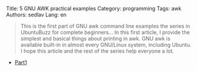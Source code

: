 Title: 5 GNU AWK practical examples
Category: programming
Tags: awk
Authors: sedlav
Lang: en

> This is the first part of GNU awk command line examples the series in UbuntuBuzz for complete beginners... In this first article, I provide the simplest and basical things about printing in awk. GNU awk is available built-in in almost every GNU/Linux system, including Ubuntu. I hope this article and the rest of the series help everyone a lot. 

* [Part1](http://www.ubuntubuzz.com/2016/11/5-gnu-awk-practical-examples-part-1.html) 
